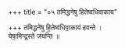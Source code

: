 +++
title = "०५ तमिद्धनेषु हितेष्वधिवाकाय"

+++
तमिद्धने॑षु हि॒तेष्व॑धिवा॒काय॑ हवन्ते ।  
येषा॒मिन्द्र॒स्ते ज॑यन्ति ॥